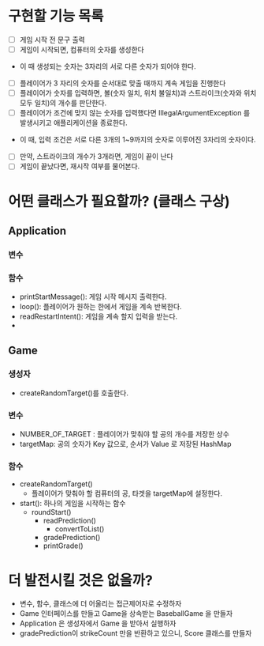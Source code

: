 # 구현할 기능 목록

- [ ]  게임 시작 전 문구 출력
- [ ]  게임이 시작되면, 컴퓨터의 숫자를 생성한다
- 이 때 생성되는 숫자는 3자리의 서로 다른 숫자가 되어야 한다.
- [ ]  플레이어가 3 자리의 숫자를 순서대로 맞출 때까지 계속 게임을 진행한다
- [ ]  플레이어가 숫자를 입력하면, 볼(숫자 일치, 위치 불일치)과 스트라이크(숫자와 위치 모두 일치)의 개수를 판단한다.
- [ ]  플레이어가 조건에 맞지 않는 숫자를 입력했다면 IllegalArgumentException 를 발생시키고 애플리케이션을 종료한다.
- 이 때, 입력 조건은 서로 다른 3개의 1~9까지의 숫자로 이루어진 3자리의 숫자이다.
- [ ]  만약, 스트라이크의 개수가 3개라면, 게임이 끝이 난다
- [ ]  게임이 끝났다면, 재시작 여부를 물어본다.

# 어떤 클래스가 필요할까? (클래스 구상)
## Application
### 변수
### 함수
- printStartMessage(): 게임 시작 메시지 출력한다.
- loop(): 플레이어가 원하는 한에서 게임을 계속 반복한다.
- readRestartIntent(): 게임을 계속 할지 입력을 받는다.
-
## Game
### 생성자
- createRandomTarget()를 호출한다.
### 변수
- NUMBER_OF_TARGET : 플레이어가 맞춰야 할 공의 개수를 저장한 상수
- targetMap: 공의 숫자가 Key 값으로, 순서가 Value 로 저장된 HashMap
### 함수
- createRandomTarget()
    - 플레이어가 맞춰야 할 컴퓨터의 공, 타겟을 targetMap에 설정한다.
- start(): 하나의 게임을 시작하는 함수
    - roundStart()
        - readPrediction()
            - convertToList()
        - gradePrediction()
        - printGrade()

# 더 발전시킬 것은 없을까?
- 변수, 함수, 클래스에 더 어울리는 접근제어자로 수정하자
- Game 인터페이스를 만들고 Game을 상속받는 BaseballGame 을 만들자
- Application 은 생성자에서 Game 을 받아서 실행하자
- gradePrediction이 strikeCount 만을 반환하고 있으니, Score 클래스를 만들자